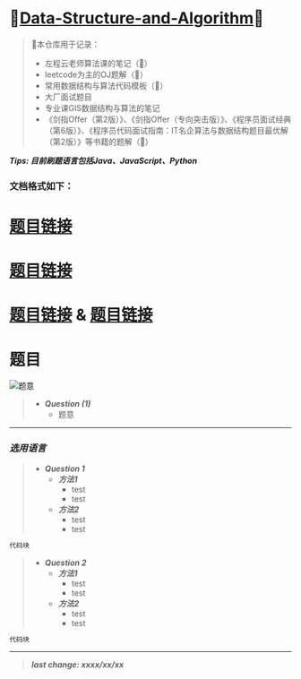 # 🎉[Data-Structure-and-Algorithm]()🎉

> 📢本仓库用于记录：
> - 左程云老师算法课的笔记（🚩）
> - leetcode为主的OJ题解（🚩）
> - 常用数据结构与算法代码模板（🚩）
> - 大厂面试题目
> - 专业课GIS数据结构与算法的笔记
> - 《剑指Offer（第2版）》、《剑指Offer（专向突击版）》、《程序员面试经典（第6版）》、《程序员代码面试指南：IT名企算法与数据结构题目最优解（第2版）》等书籍的题解（🚩）

***Tips: 目前刷题语言包括Java、JavaScript、Python***


### 文档格式如下：

# [题目链接]()

# [题目链接]()

# [题目链接]() & [题目链接]()

# 题目

![题意]()

> - ***Question (1)***
>   - 题意

---

### *选用语言*

> - ***Question 1***
>   - ***方法1***
>     - test
>     - test
>   - ***方法2***
>     - test
>     - test

```java
代码块
```

> - ***Question 2***
>   - ***方法1***
>     - test
>     - test
>   - ***方法2***
>     - test
>     - test

```java
代码块
```

---

> ***last change: xxxx/xx/xx***
